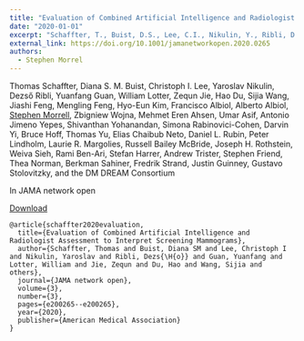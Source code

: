 ```yaml
---
title: "Evaluation of Combined Artificial Intelligence and Radiologist Assessment to Interpret Screening Mammograms"
date: "2020-01-01"
excerpt: "Schaffter, T., Buist, D.S., Lee, C.I., Nikulin, Y., Ribli, D., Guan, Y., Lotter, W., Jie, Z., Du, H., Wang, S. and Feng, J., 2020. JAMA network open, 3(3), pp.e200265-e200265."
external_link: https://doi.org/10.1001/jamanetworkopen.2020.0265
authors:
  - Stephen Morrel
---
```

Thomas Schaffter, Diana S. M. Buist, Christoph I. Lee, Yaroslav Nikulin, Dezső Ribli, Yuanfang Guan, William Lotter, Zequn Jie, Hao Du, Sijia Wang, Jiashi Feng, Mengling Feng, Hyo-Eun Kim, Francisco Albiol, Alberto Albiol, [Stephen Morrell](/people/stephen_morrel), Zbigniew Wojna, Mehmet Eren Ahsen, Umar Asif, Antonio Jimeno Yepes, Shivanthan Yohanandan, Simona Rabinovici-Cohen, Darvin Yi, Bruce Hoff, Thomas Yu, Elias Chaibub Neto, Daniel L. Rubin, Peter Lindholm, Laurie R. Margolies, Russell Bailey McBride, Joseph H. Rothstein, Weiva Sieh, Rami Ben-Ari, Stefan Harrer, Andrew Trister, Stephen Friend, Thea Norman, Berkman Sahiner, Fredrik Strand, Justin Guinney, Gustavo Stolovitzky, and the DM DREAM Consortium

In JAMA network open

<a href="{{page.external_link}}" target="_blank"> Download </a>

```
@article{schaffter2020evaluation,
  title={Evaluation of Combined Artificial Intelligence and Radiologist Assessment to Interpret Screening Mammograms},
  author={Schaffter, Thomas and Buist, Diana SM and Lee, Christoph I and Nikulin, Yaroslav and Ribli, Dezs{\H{o}} and Guan, Yuanfang and Lotter, William and Jie, Zequn and Du, Hao and Wang, Sijia and others},
  journal={JAMA network open},
  volume={3},
  number={3},
  pages={e200265--e200265},
  year={2020},
  publisher={American Medical Association}
}
```
